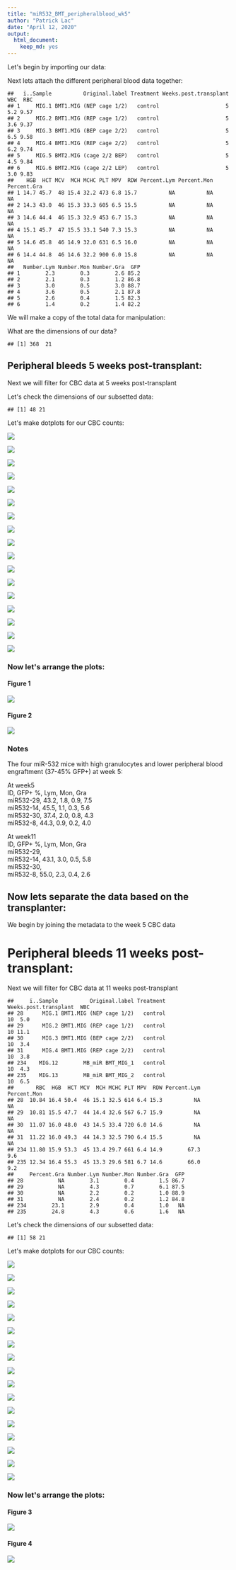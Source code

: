 ```yaml
---
title: "miR532_BMT_peripheralblood_wk5"
author: "Patrick Lac"
date: "April 12, 2020"
output: 
  html_document: 
    keep_md: yes
---
```






Let's begin by importing our data:



Next lets attach the different peripheral blood data together:

```
##   ï..Sample          Original.label Treatment Weeks.post.transplant WBC  RBC
## 1     MIG.1 BMT1.MIG (NEP cage 1/2)   control                     5 5.2 9.57
## 2     MIG.2 BMT1.MIG (REP cage 1/2)   control                     5 3.6 9.37
## 3     MIG.3 BMT1.MIG (BEP cage 2/2)   control                     5 6.5 9.58
## 4     MIG.4 BMT1.MIG (REP cage 2/2)   control                     5 6.2 9.74
## 5     MIG.5 BMT2.MIG (cage 2/2 BEP)   control                     5 4.5 9.84
## 6     MIG.6 BMT2.MIG (cage 2/2 LEP)   control                     5 3.0 9.83
##    HGB  HCT MCV  MCH MCHC PLT MPV  RDW Percent.Lym Percent.Mon Percent.Gra
## 1 14.7 45.7  48 15.4 32.2 473 6.8 15.7          NA          NA          NA
## 2 14.3 43.0  46 15.3 33.3 605 6.5 15.5          NA          NA          NA
## 3 14.6 44.4  46 15.3 32.9 453 6.7 15.3          NA          NA          NA
## 4 15.1 45.7  47 15.5 33.1 540 7.3 15.3          NA          NA          NA
## 5 14.6 45.8  46 14.9 32.0 631 6.5 16.0          NA          NA          NA
## 6 14.4 44.8  46 14.6 32.2 900 6.0 15.8          NA          NA          NA
##   Number.Lym Number.Mon Number.Gra  GFP
## 1        2.3        0.3        2.6 85.2
## 2        2.1        0.3        1.2 86.8
## 3        3.0        0.5        3.0 88.7
## 4        3.6        0.5        2.1 87.8
## 5        2.6        0.4        1.5 82.3
## 6        1.4        0.2        1.4 82.2
```

We will make a copy of the total data for manipulation:

What are the dimensions of our data?

```
## [1] 368  21
```

## Peripheral bleeds 5 weeks post-transplant:
Next we will filter for CBC data at 5 weeks post-transplant


Let's check the dimensions of our subsetted data:

```
## [1] 48 21
```

Let's make dotplots for our CBC counts:

![](miR532_BMT_peripheralblood_files/figure-html/wk5.WBC-1.png)<!-- -->



![](miR532_BMT_peripheralblood_files/figure-html/wk5.RBC-1.png)<!-- -->



![](miR532_BMT_peripheralblood_files/figure-html/wk5.HGB-1.png)<!-- -->



![](miR532_BMT_peripheralblood_files/figure-html/wk5.HCT-1.png)<!-- -->



![](miR532_BMT_peripheralblood_files/figure-html/wk5.PLT-1.png)<!-- -->



![](miR532_BMT_peripheralblood_files/figure-html/wk5.MCV-1.png)<!-- -->



![](miR532_BMT_peripheralblood_files/figure-html/wk5.MCH-1.png)<!-- -->



![](miR532_BMT_peripheralblood_files/figure-html/wk5.MCHC-1.png)<!-- -->



![](miR532_BMT_peripheralblood_files/figure-html/wk5.RDW-1.png)<!-- -->



![](miR532_BMT_peripheralblood_files/figure-html/wk5.MPV-1.png)<!-- -->



![](miR532_BMT_peripheralblood_files/figure-html/wk5.Percent.Lym-1.png)<!-- -->



![](miR532_BMT_peripheralblood_files/figure-html/wk5.Percent.Mon-1.png)<!-- -->



![](miR532_BMT_peripheralblood_files/figure-html/wk5.Percent.Gra-1.png)<!-- -->



![](miR532_BMT_peripheralblood_files/figure-html/wk5.Number.Lym-1.png)<!-- -->



![](miR532_BMT_peripheralblood_files/figure-html/wk5.Number.Mon-1.png)<!-- -->



![](miR532_BMT_peripheralblood_files/figure-html/wk5.Number.Gra-1.png)<!-- -->

![](miR532_BMT_peripheralblood_files/figure-html/wk5.GFP-1.png)<!-- -->


### Now let's arrange the plots:
#### Figure 1
![](miR532_BMT_peripheralblood_files/figure-html/wk5.fig1-1.png)<!-- -->

#### Figure 2
![](miR532_BMT_peripheralblood_files/figure-html/wk5.fig2-1.png)<!-- -->

### Notes
The four miR-532 mice with high granulocytes and lower peripheral blood engraftment (37-45% GFP+) at week 5:

At week5  
ID, GFP+ %, Lym, Mon, Gra  
miR532-29, 43.2,  1.8, 0.9, 7.5  
miR532-14, 45.5, 1.1, 0.3, 5.6  
miR532-30, 37.4, 2.0, 0.8, 4.3  
miR532-8, 44.3, 0.9, 0.2, 4.0  

At week11  
ID, GFP+ %, Lym, Mon, Gra  
miR532-29,  
miR532-14, 43.1, 3.0, 0.5, 5.8  
miR532-30,  
miR532-8, 55.0, 2.3, 0.4, 2.6   


## Now lets separate the data based on the transplanter:

We begin by joining the metadata to the week 5 CBC data



# Peripheral bleeds 11 weeks post-transplant:
Next we will filter for CBC data at 11 weeks post-transplant

```
##     ï..Sample          Original.label Treatment Weeks.post.transplant  WBC
## 28      MIG.1 BMT1.MIG (NEP cage 1/2)   control                    10  5.0
## 29      MIG.2 BMT1.MIG (REP cage 1/2)   control                    10 11.1
## 30      MIG.3 BMT1.MIG (BEP cage 2/2)   control                    10  3.4
## 31      MIG.4 BMT1.MIG (REP cage 2/2)   control                    10  3.8
## 234    MIG.12        MB_miR BMT_MIG_1   control                    10  4.3
## 235    MIG.13        MB_miR BMT_MIG_2   control                    10  6.5
##       RBC  HGB  HCT MCV  MCH MCHC PLT MPV  RDW Percent.Lym Percent.Mon
## 28  10.84 16.4 50.4  46 15.1 32.5 614 6.4 15.3          NA          NA
## 29  10.81 15.5 47.7  44 14.4 32.6 567 6.7 15.9          NA          NA
## 30  11.07 16.0 48.0  43 14.5 33.4 720 6.0 14.6          NA          NA
## 31  11.22 16.0 49.3  44 14.3 32.5 790 6.4 15.5          NA          NA
## 234 11.80 15.9 53.3  45 13.4 29.7 661 6.4 14.9        67.3         9.6
## 235 12.34 16.4 55.3  45 13.3 29.6 581 6.7 14.6        66.0         9.2
##     Percent.Gra Number.Lym Number.Mon Number.Gra  GFP
## 28           NA        3.1        0.4        1.5 86.7
## 29           NA        4.3        0.7        6.1 87.5
## 30           NA        2.2        0.2        1.0 88.9
## 31           NA        2.4        0.2        1.2 84.8
## 234        23.1        2.9        0.4        1.0   NA
## 235        24.8        4.3        0.6        1.6   NA
```

Let's check the dimensions of our subsetted data:

```
## [1] 58 21
```

Let's make dotplots for our CBC counts:

![](miR532_BMT_peripheralblood_files/figure-html/wk11.WBC-1.png)<!-- -->



![](miR532_BMT_peripheralblood_files/figure-html/wk11.RBC-1.png)<!-- -->



![](miR532_BMT_peripheralblood_files/figure-html/wk11.HGB-1.png)<!-- -->



![](miR532_BMT_peripheralblood_files/figure-html/wk11.HCT-1.png)<!-- -->



![](miR532_BMT_peripheralblood_files/figure-html/wk11.PLT-1.png)<!-- -->



![](miR532_BMT_peripheralblood_files/figure-html/wk11.MCV-1.png)<!-- -->



![](miR532_BMT_peripheralblood_files/figure-html/wk11.MCH-1.png)<!-- -->



![](miR532_BMT_peripheralblood_files/figure-html/wk11.MCHC-1.png)<!-- -->



![](miR532_BMT_peripheralblood_files/figure-html/wk11.RDW-1.png)<!-- -->



![](miR532_BMT_peripheralblood_files/figure-html/wk11.MPV-1.png)<!-- -->



![](miR532_BMT_peripheralblood_files/figure-html/wk11.Percent.Lym-1.png)<!-- -->



![](miR532_BMT_peripheralblood_files/figure-html/wk11.Percent.Mon-1.png)<!-- -->



![](miR532_BMT_peripheralblood_files/figure-html/wk11.Percent.Gra-1.png)<!-- -->



![](miR532_BMT_peripheralblood_files/figure-html/wk11.Number.Lym-1.png)<!-- -->



![](miR532_BMT_peripheralblood_files/figure-html/wk11.Number.Mon-1.png)<!-- -->



![](miR532_BMT_peripheralblood_files/figure-html/wk11.Number.Gra-1.png)<!-- -->

![](miR532_BMT_peripheralblood_files/figure-html/wk11.GFP-1.png)<!-- -->

### Now let's arrange the plots:
#### Figure 3
![](miR532_BMT_peripheralblood_files/figure-html/wk11.fig1-1.png)<!-- -->

#### Figure 4
![](miR532_BMT_peripheralblood_files/figure-html/wk11.fig2-1.png)<!-- -->

